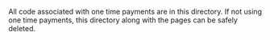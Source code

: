 All code associated with one time payments are in this directory.
If not using one time payments, this directory along with the pages
can be safely deleted.
